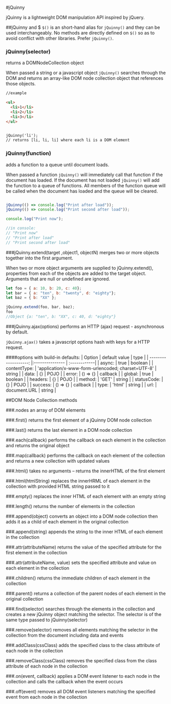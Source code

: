#jQuinny

jQuinny is a lightweight DOM manipulation API inspired by jQuery.

##jQuinny and $
`$()` is an short-hand alias for `jQuinny()` and they can be used interchangeably. No methods are directly defined on `$()` so as to avoid conflict with other libraries. Prefer `jQuinny()`.

### jQuinny(selector)
returns a DOMNodeCollection object

When passed a string or a javascript object `jQuinny()` searches through the DOM and returns an array-like DOM node collection object that references those objects.

```html
//example

<ul>
  <li>1</li>
  <li>2</li>
  <li>3</li>
</ul>


jQuinny('li');
// returns [li, li, li] where each li is a DOM element

```
### jQuinny(function)
adds a function to a queue until document loads.

When passed a function `jQuinny()` will immediately call that function if the document has loaded. If the document has not loaded `jQuinny()` will add the function to a queue of functions. All members of the function queue will be called when the document has loaded and the queue will be cleared.

```javascript

jQuinny(() => console.log("Print after load"));
jQuinny(() => console.log("Print second after load"));

console.log("Print now");

//in console:
// "Print now"
// "Print after load"
// "Print second after load"
```

###jQuinny.extend(target ,object1, objectN)
merges two or more objects together into the first argument.

When two or more object arguments are supplied to jQuinny.extend(), properties from each of the objects are added to the target object. Arguments that are null or undefined are ignored.

```javascript
let foo = { a: 10, b: 20, c: 40};
let bar = { a: "ten", b: "twenty", d: "eighty"};
let baz = { b: "XX" };

jQuinny.extend(foo, bar, baz);
foo
//Object {a: "ten", b: "XX", c: 40, d: "eighty"}
```

###jQuinny.ajax(options)
performs an HTTP (ajax) request - asynchronous by default.

`jQuinny.ajax()` takes a javascript options hash with keys for a HTTP request.

####options with build-in defaults:
| Option              | default value   | type      |
| -------------------: |:--------------- | :------------|
| async:              | true            | boolean      |
| contentType:        | 'application/x-www-form-urlencoded; charset=UTF-8'                    | string       |
| data:               | {}              | POJO         |
| error:              | () => {}        | callback     |
| global:             | true            | boolean      |
| headers:            | {}              | POJO         |
| method:             | 'GET'           | string       |
| statusCode:         | {}              | POJO         |
| success:            | () => {}        | callback     |
| type:               | 'html'          | string       |
| url:                | document.URL    | string       |


##DOM Node Collection methods

###.nodes
an array of DOM elements

###.first()
returns the first element of a jQuinny DOM node collection


###.last()
returns the last element in a DOM node collection

###.each(callback)
performs the callback on each element in the collection and returns the original object

###.map(callback)
performs the callback on each element of the collection and returns a new collection with updated values

###.html()
takes no arguments – returns the innerHTML of the first element

###.html(htmlString)
replaces the innerHRML of each element in the collection with provided HTML string passed to it

###.empty()
replaces the inner HTML of each element with an empty string

###.length()
returns the number of elements in the collection

###.append(object)
converts an object into a DOM node collection then adds it as a child of each element in the original collection

###.append(string)
appends the string to the inner HTML of each element in the collection

###.attr(attributeName)
returns the value of the specified attribute for the first element in the collection

###.attr(attributeName, value)
sets the specified attribute and value on each element in the collection

###.children()
returns the immediate children of each element in the collection

###.parent()
returns a collection of the parent nodes of each element in the original collection

###.find(selector)
searches through the elements in the collection and creates a new jQuinny object matching the selector. The selector is of the same type passed to jQuinny(selector)

###.remove(selector)
removes all elements matching the selector in the collection from the document including data and events

###.addClass(cssClass)
adds the specified class to the class attribute of each node in the collection

###.removeClass(cssClass)
removes the specified class from the class attribute of each node in the collection

###.on(event, callback)
applies a DOM event listener to each node in the collection and calls the callback when the event occurs

###.off(event)
removes all DOM event listeners matching the specified event from each node in the collection
 
